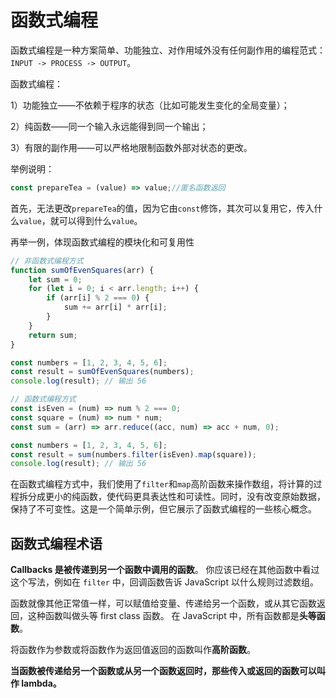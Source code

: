 # 函数式编程

函数式编程是一种方案简单、功能独立、对作用域外没有任何副作用的编程范式：`INPUT -> PROCESS -> OUTPUT`。

函数式编程：

1）功能独立——不依赖于程序的状态（比如可能发生变化的全局变量）；

2）纯函数——同一个输入永远能得到同一个输出；

3）有限的副作用——可以严格地限制函数外部对状态的更改。

举例说明：

```js
const prepareTea = (value) => value;//匿名函数返回
```

首先，无法更改`prepareTea`的值，因为它由`const`修饰，其次可以复用它，传入什么`value`，就可以得到什么`value`。

再举一例，体现函数式编程的模块化和可复用性

```js
// 非函数式编程方式
function sumOfEvenSquares(arr) {
    let sum = 0;
    for (let i = 0; i < arr.length; i++) {
        if (arr[i] % 2 === 0) {
            sum += arr[i] * arr[i];
        }
    }
    return sum;
}

const numbers = [1, 2, 3, 4, 5, 6];
const result = sumOfEvenSquares(numbers);
console.log(result); // 输出 56

// 函数式编程方式
const isEven = (num) => num % 2 === 0;
const square = (num) => num * num;
const sum = (arr) => arr.reduce((acc, num) => acc + num, 0);

const numbers = [1, 2, 3, 4, 5, 6];
const result = sum(numbers.filter(isEven).map(square));
console.log(result); // 输出 56
```

在函数式编程方式中，我们使用了`filter`和`map`高阶函数来操作数组，将计算的过程拆分成更小的纯函数，使代码更具表达性和可读性。同时，没有改变原始数据，保持了不可变性。这是一个简单示例，但它展示了函数式编程的一些核心概念。

## 函数式编程术语

**Callbacks 是被传递到另一个函数中调用的函数**。 你应该已经在其他函数中看过这个写法，例如在 `filter` 中，回调函数告诉 JavaScript 以什么规则过滤数组。

函数就像其他正常值一样，可以赋值给变量、传递给另一个函数，或从其它函数返回，这种函数叫做头等 first class 函数。 在 JavaScript 中，所有函数都是**头等函数**。

将函数作为参数或将函数作为返回值返回的函数叫作**高阶函数**。

**当函数被传递给另一个函数或从另一个函数返回时，那些传入或返回的函数可以叫作 lambda。**